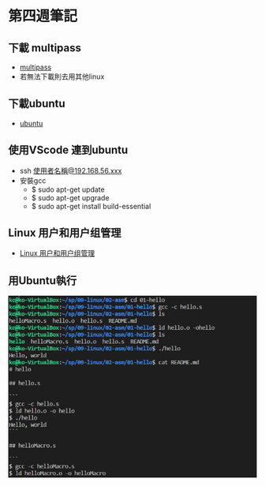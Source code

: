 # 第四週筆記
## 下載 multipass 
* [multipass](https://multipass.run/?_ga=2.30218559.1492289971.1615984144-554578233.1615984144)
* 若無法下載則去用其他linux
## 下載ubuntu
* [ubuntu](https://www.kjnotes.com/linux/29)
## 使用VScode 連到ubuntu 
* ssh 使用者名稱@192.168.56.xxx
* 安裝gcc
    * $ sudo apt-get update
    * $ sudo apt-get upgrade
    * $ sudo apt-get install build-essential
## Linux 用户和用户组管理
* [Linux 用户和用户组管理](https://www.runoob.com/linux/linux-user-manage.html)
## 用Ubuntu執行
![picture](https://github.com/www-abcdefg/sp109b/blob/main/pic/%E7%AC%AC%E5%9B%9B%E5%91%A8%E7%AD%86%E8%A8%98.png)